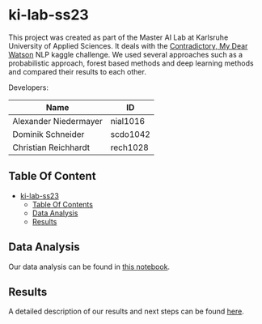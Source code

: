 # ki-lab-ss23

This project was created as part of the Master AI Lab at Karlsruhe University of Applied Sciences. It deals with the [Contradictory, My Dear Watson](https://www.kaggle.com/competitions/contradictory-my-dear-watson) NLP kaggle challenge. We used several approaches such as a probabilistic approach, forest based methods and deep learning methods and compared their results to each other.

Developers:

| Name                  | ID       |
|-----------------------|----------|
| Alexander Niedermayer | nial1016 |
| Dominik Schneider     | scdo1042 |
| Christian Reichhardt  | rech1028 |

## Table Of Content

- [ki-lab-ss23](#ki-lab-ss23)
    - [Table Of Contents](#table-of-content)
    - [Data Analysis](#data-analysis)
    - [Results](#results)

## Data Analysis

Our data analysis can be found in [this notebook](/01-final-project-notebooks/ProjectWork_1.ipynb).

## Results

A detailed description of our results and next steps can be found [here](/RESULTS.md).